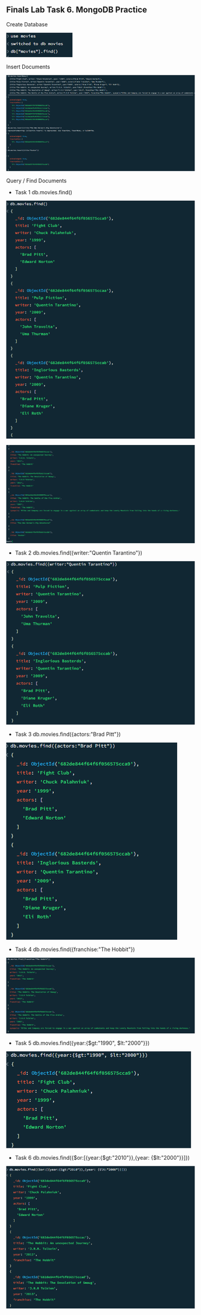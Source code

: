 ## Finals Lab Task 6. MongoDB Practice

Create Database

![Sample Output](images/P1.png)

Insert Documents

![Sample Output](images/P2.png)

Query / Find Documents

- Task 1
db.movies.find()

![Sample Output](images/P3.png)

![Sample Output](images/P4.png)

- Task 2
db.movies.find({writer:"Quentin Tarantino"})

![Sample Output](images/P5.png)

- Task 3
db.movies.find({actors:"Brad Pitt"})

![Sample Output](images/P6.png)

- Task 4
db.movies.find({franchise:"The Hobbit"})

![Sample Output](images/P7.png)

- Task 5
db.movies.find({year:{$gt:"1990", $lt:"2000"}})

![Sample Output](images/P8.png)

- Task 6
db.movies.find({$or:[{year:{$gt:"2010"}},{year: {$lt:"2000"}}]})

![Sample Output](images/P9.png)

